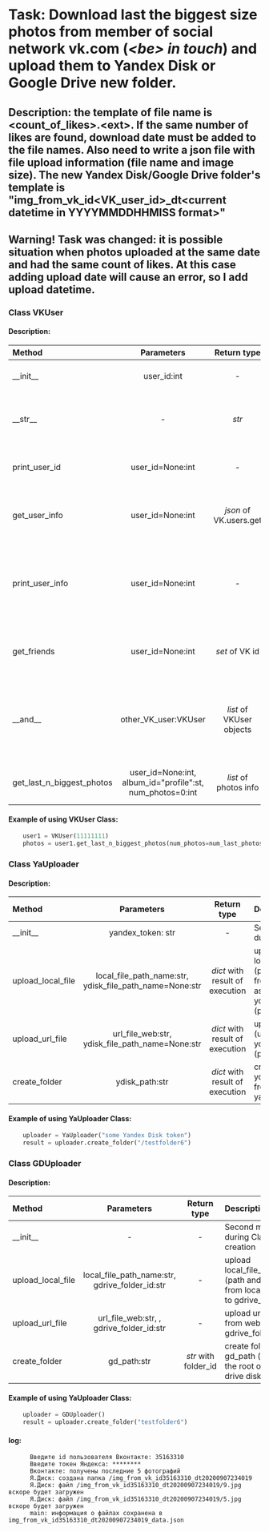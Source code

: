 # Task: Download last the biggest size photos from member of social network vk.com (*\<be> in touch*) and upload them to Yandex Disk or Google Drive new folder. 
## Description: the template of file name is \<count_of_likes>.\<ext>. If the same number of likes are found, download date must be added to the file names. Also need to write a json file with file upload information (file name and image size). The new Yandex Disk/Google Drive folder's template is \"img_from_vk_id\<VK_user_id>\_dt\<current datetime in YYYYMMDDHHMISS format>"

## Warning! Task was changed: it is possible situation when photos uploaded at the same date and had the same count of likes. At this case adding upload date will cause an error, so I add upload datetime.

### Class VKUser
#### Description:
Method	  | Parameters | Return type|Description
:-------- |:-----:|:-----:|:-------
\_\_init__ 		 	| user_id:int  | -|Second method during Class creation
\_\_str__     		| -    |_str_|string representation of the Class - link to the homepage of user
print_user_id      	| user_id=None:int    |-| print user id with user = user_id (or current user if user_id is None)
get_user_info		|user_id=None:int|_json_ of VK.users.get|get user description with with user = user_id (or current user if user_id is None)
print_user_info		|user_id=None:int|-|print user information with user = user_id (or current user if user_id is None)  <user_id>: <first_name> <last_name>
get_friends			|user_id=None:int|_set_ of VK id|return set with friends id of  user = user_id (or current user if user_id is None)
\_\_and__			|other_VK_user:VKUser|_list_ of VKUser objects|overriding the "&" method. Method returns a list of class' objects referring to mutual friends current user and other_VK_user
get_last_n_biggest_photos|user_id=None:int, album_id="profile":st, num_photos=0:int|_list_ of photos info|Get last count=num_photos from album_id of user_id

#### Example of using VKUser Class:
```python
    user1 = VKUser(11111111)
    photos = user1.get_last_n_biggest_photos(num_photos=num_last_photos)
```

### Class YaUploader
#### Description:
Method	  | Parameters | Return type|Description
:-------- |:-----:|:-----:|:-------
\_\_init__ 		 	| yandex_token: str  | -|Second method during Class creation
upload_local_file	|local_file_path_name:str, ydisk_file_path_name=None:str|_dict_ with result of execution|upload local_file_path_name (path and file_name) from local computer as ydisk_file_path_name (path and file_name)
upload_url_file		|url_file_web:str, ydisk_file_path_name=None:str|_dict_ with result of execution|upload file from url (url_file_web) as ydisk_file_path_name (path and file_name)
create_folder		|ydisk_path:str|_dict_ with result of execution|create folder as ydisk_path (path from the root of yandex disk)

#### Example of using YaUploader Class:
```python
    uploader = YaUploader("some Yandex Disk token")
    result = uploader.create_folder("/testfolder6")
```


### Class GDUploader
#### Description:
Method	  | Parameters | Return type|Description
:-------- |:-----:|:-----:|:-------
\_\_init__ 		 	| -  | -|Second method during Class creation
upload_local_file	|local_file_path_name:str, gdrive_folder_id:str|-|upload local_file_path_name (path and file_name) from local computer to gdrive_folder_id
upload_url_file		|url_file_web:str, , gdrive_folder_id:str|-|upload url_file_web from web to gdrive_folder_id
create_folder		|gd_path:str|_str_ with folder_id|create folder as gd_path (path from the root of google drive disk)

#### Example of using YaUploader Class:
```python
    uploader = GDUploader()
    result = uploader.create_folder("testfolder6")
```

#### log:
```log
      Введите id пользователя Вконтакте: 35163310
      Введите токен Яндекса: ********
      Вконтакте: получены последние 5 фотографий
      Я.Диск: создана папка /img_from_vk_id35163310_dt20200907234019
      Я.Диск: файл /img_from_vk_id35163310_dt20200907234019/9.jpg вскоре будет загружен
      Я.Диск: файл /img_from_vk_id35163310_dt20200907234019/5.jpg вскоре будет загружен
      main: информация о файлах сохранена в img_from_vk_id35163310_dt20200907234019_data.json
```





